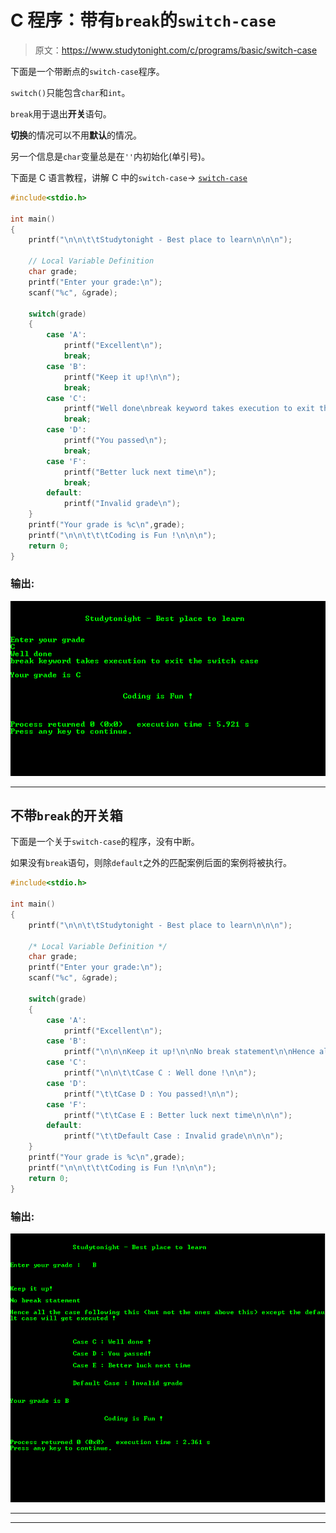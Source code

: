 # C 程序：带有`break`的`switch-case`

> 原文：<https://www.studytonight.com/c/programs/basic/switch-case>

下面是一个带断点的`switch-case`程序。

`switch()`只能包含`char`和`int`。

`break`用于退出**开关**语句。

**切换**的情况可以不用**默认**的情况。

另一个信息是`char`变量总是在`''`内初始化(单引号)。

下面是 C 语言教程，讲解 C 中的`switch-case`→ [`switch-case`](/c/switch-statement-in-c.php)

```cpp
#include<stdio.h>

int main()
{
    printf("\n\n\t\tStudytonight - Best place to learn\n\n\n");

    // Local Variable Definition
    char grade;
    printf("Enter your grade:\n");
    scanf("%c", &grade);

    switch(grade)
    {
        case 'A':
            printf("Excellent\n");
            break;
        case 'B':
            printf("Keep it up!\n\n");
            break;
        case 'C':
            printf("Well done\nbreak keyword takes execution to exit the switch case\n\n");
            break;
        case 'D':
            printf("You passed\n");
            break;
        case 'F':
            printf("Better luck next time\n");
            break;
        default:
            printf("Invalid grade\n");
    }
    printf("Your grade is %c\n",grade);
    printf("\n\n\t\t\tCoding is Fun !\n\n\n");
    return 0;
}
```

### 输出:

![program to demonstrate Switch Case with break](img/4e2a77a9255b793e14c5a494fc104fde.png)

* * *

## 不带`break`的开关箱

下面是一个关于`switch-case`的程序，没有中断。

如果没有`break`语句，则除`default`之外的匹配案例后面的案例将被执行。

```cpp
#include<stdio.h>

int main()
{
    printf("\n\n\t\tStudytonight - Best place to learn\n\n\n");

    /* Local Variable Definition */
    char grade;
    printf("Enter your grade:\n");
    scanf("%c", &grade);

    switch(grade)
    {
        case 'A':
            printf("Excellent\n");
        case 'B':
            printf("\n\n\nKeep it up!\n\nNo break statement\n\nHence all the case following this(but not the ones above this) except the default case will get executed !\n\n");
        case 'C':
            printf("\n\n\t\tCase C : Well done !\n\n");
        case 'D':
            printf("\t\tCase D : You passed!\n\n");
        case 'F':
            printf("\t\tCase E : Better luck next time\n\n\n");
        default:
            printf("\t\tDefault Case : Invalid grade\n\n\n");
    }
    printf("Your grade is %c\n",grade);
    printf("\n\n\t\t\tCoding is Fun !\n\n\n");
    return 0;
}
```

### 输出:

![program to demonstrate Switch Case without Break](img/cc11f3b90b3cfb6c79afa9944785308a.png)

* * *

* * *